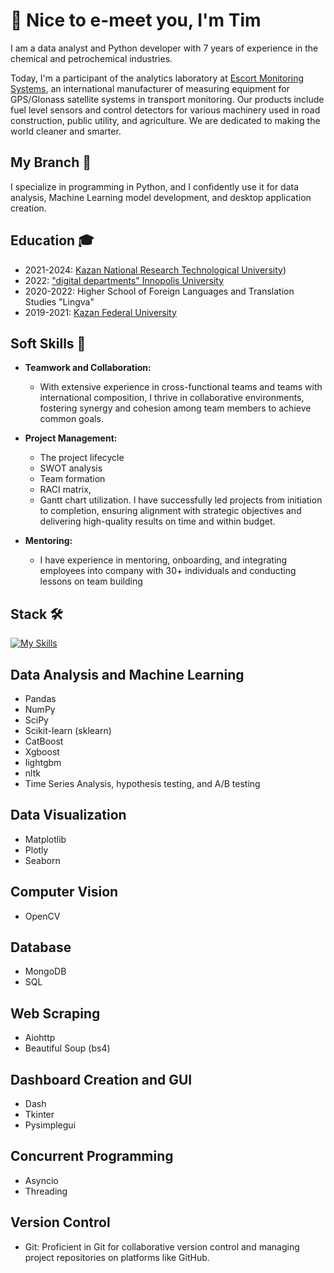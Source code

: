 # 👋 Nice to e-meet you, I'm Tim

I am a data analyst and Python developer with 7 years of experience in the chemical and petrochemical industries. 

Today, I'm a participant of the analytics laboratory at [Escort Monitoring Systems](https://www.fmeter.ru/en/), an international manufacturer of measuring equipment for GPS/Glonass satellite systems in transport monitoring. Our products include fuel level sensors and control detectors for various machinery used in road construction, public utility, and agriculture. We are dedicated to making the world cleaner and smarter.


## My Branch 🚀

I specialize in programming in Python, and I confidently use it for data analysis, Machine Learning model development, and desktop application creation.

## Education 🎓

- 2021-2024: [Kazan National Research Technological University](https://www.kstu.ru/knrtu/index_en.jsp))
- 2022: ["digital departments" Innopolis University](https://innopolis.university/en/)
- 2020-2022: Higher School of Foreign Languages and Translation Studies "Lingva"
- 2019-2021: [Kazan Federal University](https://eng.kpfu.ru/)

## Soft Skills 💬
- **Teamwork and Collaboration:**
  - With extensive experience in cross-functional teams and teams with international composition, I thrive in collaborative environments, fostering synergy and cohesion among team members to achieve common goals.

- **Project Management:**
  - The project lifecycle
  - SWOT analysis
  - Team formation
  - RACI matrix, 
  - Gantt chart utilization.
 I have successfully led projects from initiation to completion, ensuring alignment with strategic objectives and delivering high-quality results on time and within budget.

- **Mentoring:**
  - I have experience in mentoring, onboarding, and integrating employees into company with 30+ individuals and conducting lessons on team building
 
## Stack 🛠
  [![My Skills](https://skillicons.dev/icons?i=python,anaconda,postgres,mongodb,docker,git)](https://skillicons.dev)

## Data Analysis and Machine Learning
- Pandas
- NumPy
- SciPy
- Scikit-learn (sklearn)
- CatBoost
- Xgboost
- lightgbm
- nltk
- Time Series Analysis, hypothesis testing, and A/B testing

## Data Visualization
- Matplotlib
- Plotly
- Seaborn

## Computer Vision
- OpenCV

## Database
- MongoDB
- SQL

## Web Scraping
- Aiohttp
- Beautiful Soup (bs4)

## Dashboard Creation and GUI
- Dash
- Tkinter
- Pysimplegui

## Concurrent Programming
- Asyncio
- Threading

## Version Control
- Git: Proficient in Git for collaborative version control and managing project repositories on platforms like GitHub.
